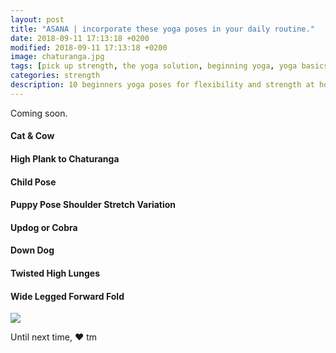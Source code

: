 ```yaml
---
layout: post
title: "ASANA | incorporate these yoga poses in your daily routine."
date: 2018-09-11 17:13:18 +0200
modified: 2018-09-11 17:13:18 +0200
image: chaturanga.jpg 
tags: [pick up strength, the yoga solution, beginning yoga, yoga basics, yoga poses for beginners at home, yoga for complete beginners, yoga for flexibility and strength]
categories: strength
description: 10 beginners yoga poses for flexibility and strength at home. 
---
```


Coming soon.

#### Cat & Cow

#### High Plank to Chaturanga

#### Child Pose

#### Puppy Pose Shoulder Stretch Variation

#### Updog or Cobra

#### Down Dog

#### Twisted High Lunges

#### Wide Legged Forward Fold


![]({{site.baseurl}}/images/yoga-poses.jpg)

Until next time,
❤ tm
